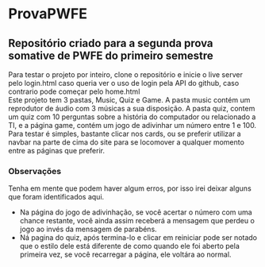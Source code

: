 # ProvaPWFE

## Repositório criado para a segunda prova somative de PWFE do primeiro semestre

Para testar o projeto por inteiro, clone o repositório e inicie o live server pelo login.html caso queria ver o uso de login pela API do github, caso contrario pode começar pelo home.html
<br>
Este projeto tem 3 pastas, Music, Quiz e Game. A pasta music contém um reprodutor de áudio com 3 músicas a sua disposição. A pasta quiz, contem um quiz com 10 perguntas sobre a história do computador ou relacionado a TI, e a página game, contém um jogo de adivinhar um número entre 1 e 100.
<br>
Para testar é simples, bastante clicar nos cards, ou se preferir utilizar a navbar na parte de cima do site para se locomover a qualquer momento entre as páginas que preferir.
### Observações
Tenha em mente que podem haver algum erros, por isso irei deixar alguns que foram identificados aqui.
- Na página do jogo de adivinhação, se você acertar o número com uma chance restante, você ainda assim receberá a mensagem que perdeu o jogo ao invés da mensagem de parabéns.
- Ná pagina do quiz, após termina-lo e clicar em reiniciar pode ser notado que o estilo dele está diferente de como quando ele foi aberto pela primeira vez, se você recarregar a página, ele voltára ao normal.